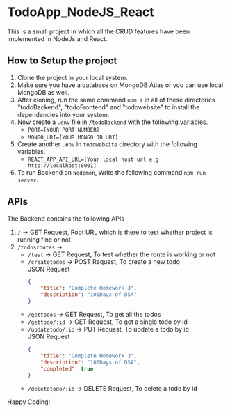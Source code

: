 # TodoApp_NodeJS_React

This is a small project in which all the CRUD features have been implemented in NodeJs and React.

## How to Setup the project

1. Clone the project in your local system.
2. Make sure you have a database on MongoDB Atlas or you can use local MongoDB as well.
3. After cloning, run the same command `npm i` in all of these directories "todoBackend", "todoFrontend" and "todowebsite" to install the dependencies into your system.
4. Now create a `.env` file in `/todoBackend` with the following variables.
    - `PORT=[YOUR PORT NUMBER]`
    - `MONGO_URI=[YOUR MONGO DB URI]`
5. Create another `.env` in `todowebsite` directory with the following variables.
    - `REACT_APP_API_URL=[Your local host url e.g http://localhost:8001]`
6. To run Backend on `Nodemon`, Write the following command `npm run server`.

## APIs

The Backend contains the following APIs
1. `/` -> GET Request, Root URL which is there to test whether project is running fine or not
2. `/todosroutes` ->
    - `/test` -> GET Request, To test whether the route is working or not
    - `/createtodos` -> POST Request, To create a new todo <br/>
        JSON Request
        ```json
        {
            "title": "Complete Homework 3",
            "description": "100Days of DSA"
        }
        ```
    - `/gettodos` -> GET Request, To get all the todos
    - `/gettodo/:id` -> GET Request, To get a single todo by id
    - `/updatetodo/:id` -> PUT Request, To update a todo by id <br/>
        JSON Request
        ```json
        {
            "title": "Complete Homework 3",
            "description": "100Days of DSA",
            "completed": true
        }
        ```
    - `/deletetodo/:id` -> DELETE Request, To delete a todo by id


Happy Coding!